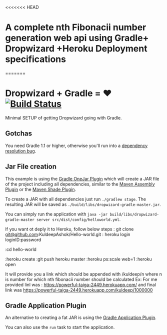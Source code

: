 <<<<<<< HEAD
# A complete nth Fibonacii number generation web api using Gradle+ Dropwizard +Heroku Deployment specifications
=======
# Dropwizard + Gradle = &hearts; [![Build Status](https://secure.travis-ci.org/smarchive/dropwizard-gradle.png)](http://travis-ci.org/smarchive/dropwizard-gradle)

Minimal SETUP of getting Dropwizard going with Gradle.


## Gotchas

You need Gradle 1.1 or higher, otherwise you'll run into a [dependency resolution bug](http://issues.gradle.org/browse/GRADLE-2285).

## Jar File creation

This example is using the [Gradle OneJar Plugin](https://github.com/rholder/gradle-one-jar) which will create
a JAR file of the project including all dependencies, similar to the [Maven Assembly Plugin](http://maven.apache.org/plugins/maven-assembly-plugin/)
or the [Maven Shade Plugin](http://maven.apache.org/plugins/maven-shade-plugin/).

To create a JAR with all dependencies just run `./gradlew stage`. The resulting JAR will be saved as `./build/libs/dropwizard-gradle-master.jar`.

You can simply run the application with `java -jar build/libs/dropwizard-gradle-master server src/dist/config/helloworld.yml`.

If you want ot deply it to Heroku, follow below steps
: git clone git@github.com:KuldeepAshok/Hello-world.git
: heroku login
loginID:password

:cd hello-world

:heroku create
:git push heroku master
:heroku ps:scale web=1
:heroku open

It will provide you a link which should be appended with /kuldeep/n where n is number for which nth fibonacii number should be calculated
Ex: For me provided linl was : https://powerful-taiga-2449.herokuapp.com/ and final link was https://powerful-taiga-2449.herokuapp.com/kuldeep/1000000

## Gradle Application Plugin

An alternative to creating a fat JAR is using the [Gradle Application Plugin](http://www.gradle.org/docs/current/userguide/application_plugin.html).



You can also use the `run` task to start the application.
